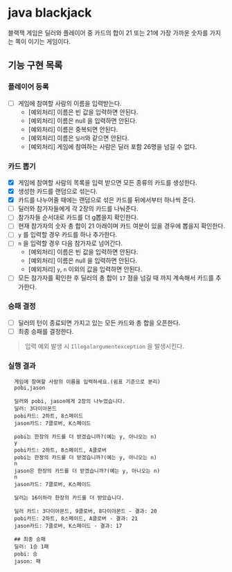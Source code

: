 # java blackjack

블랙잭 게임은 딜러와 플레이어 중 카드의 합이 21 또는 21에 가장 가까운 숫자를 가지는 쪽이 이기는 게임이다.

## 기능 구현 목록

### 플레이어 등록
- [ ] 게임에 참여할 사람의 이름을 입력받는다.
  - [예외처리] 이름은 빈 값을 입력하면 안된다.
  - [예외처리] 이름은 null 을 입력하면 안된다.
  - [예외처리] 이름은 중복되면 안된다.
  - [예외처리] 이름은 `딜러`와 같으면 안된다.
  - [예외처리] 게임에 참여하는 사람은 딜러 포함 26명을 넘길 수 없다.

### 카드 뽑기
- [x] 게임에 참여할 사람의 목록을 입력 받으면 모든 종류의 카드를 생성한다.
- [x] 생성한 카드를 랜덤으로 섞는다.
- [x] 카드를 나누어줄 때에는 랜덤으로 섞은 카드를 뒤에서부터 하나씩 준다.
- [ ] 딜러와 참가자들에게 각 2장의 카드를 나눠준다.
- [ ] 참가자들 순서대로 카드를 더 g뽑을지 확인한다.
- [ ] 현재 참가자의 숫자 총 합이 21 아래이며 카드 여분이 있을 경우에 뽑을지 확인한다.
- [ ] `y` 를 입력할 경우 카드를 하나 추가한다.
- [ ] `n` 을 입력할 경우 다음 참가자로 넘어간다.
  - [예외처리] 이름은 빈 값을 입력하면 안된다.
  - [예외처리] 이름은 null 을 입력하면 안된다.
  - [예외처리] `y`, `n` 이외의 값을 입력하면 안된다.
- [ ] 모든 참가자를 확인한 후 딜러의 총 합이 `17` 점을 넘길 때 까지 계속해서 카드를 추가한다.

### 승패 결정
- [ ] 딜러의 턴이 종료되면 가지고 있는 모든 카드와 총 합을 오픈한다.
- [ ] 최종 승패를 결정한다.

> 입력 예외 발생 시 `Illegalargumentexception` 을 발생시킨다.

### 실행 결과
  ```
    게임에 참여할 사람의 이름을 입력하세요.(쉼표 기준으로 분리)
    pobi,jason
  
    딜러와 pobi, jason에게 2장의 나누었습니다.
    딜러: 3다이아몬드
    pobi카드: 2하트, 8스페이드
    jason카드: 7클로버, K스페이드
  
    pobi는 한장의 카드를 더 받겠습니까?(예는 y, 아니오는 n)
    y
    pobi카드: 2하트, 8스페이드, A클로버
    pobi는 한장의 카드를 더 받겠습니까?(예는 y, 아니오는 n)
    n
    jason은 한장의 카드를 더 받겠습니까?(예는 y, 아니오는 n)
    n
    jason카드: 7클로버, K스페이드
  
    딜러는 16이하라 한장의 카드를 더 받았습니다.
  
    딜러 카드: 3다이아몬드, 9클로버, 8다이아몬드 - 결과: 20
    pobi카드: 2하트, 8스페이드, A클로버 - 결과: 21
    jason카드: 7클로버, K스페이드 - 결과: 17
  
    ## 최종 승패
    딜러: 1승 1패
    pobi: 승
    jason: 패
  ```
